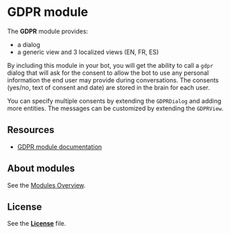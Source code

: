 # GDPR module

The **GDPR** module provides:

- a dialog
- a generic view and 3 localized views (EN, FR, ES)

By including this module in your bot, you will get the ability to call a `gdpr` dialog that will ask for the consent to allow the bot to use any personal information the end user may provide during conversations.
The consents (yes/no, text of consent and date) are stored in the brain for each user.

You can specify multiple consents by extending the `GDPRDialog` and adding more entities. The messages can be customized by extending the `GDPRView`.

## Resources
* [GDPR module documentation](http://docs.botfuel.io/dialog/modules/gdpr)

## About modules

See the [Modules Overview](http://docs.botfuel.io/dialog/modules/overview).

## License

See the [**License**](LICENSE.md) file.
